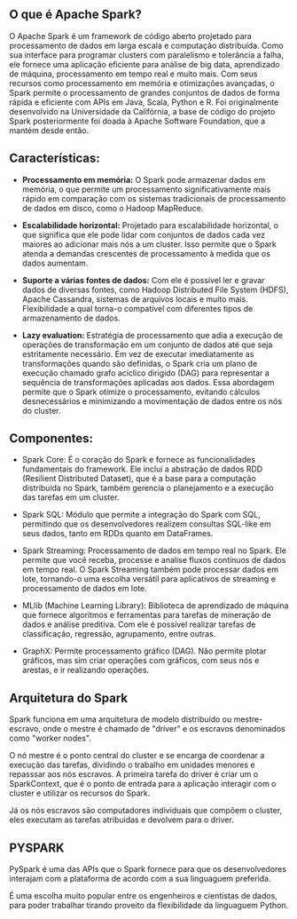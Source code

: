 ## O que é Apache Spark?

O Apache Spark é um framework de código aberto projetado para processamento de dados em larga escala e computação distribuída. Como sua interface para programar clusters com paralelismo e tolerância a falha, ele fornece uma aplicação eficiente para análise de big data, aprendizado de máquina, processamento em tempo real e muito mais. Com seus recursos como processamento em memória e otimizações avançadas, o Spark permite o processamento de grandes conjuntos de dados de forma rápida e eficiente com APIs em Java, Scala, Python e R. Foi originalmente desenvolvido na Universidade da Califórnia, a base de código do projeto Spark posteriormente foi doada à Apache Software Foundation, que a mantém desde então.

## Características:
- **Processamento em memória:** O Spark pode armazenar dados em memória, o que permite um processamento significativamente mais rápido em comparação com os sistemas tradicionais de processamento de dados em disco, como o Hadoop MapReduce.

- **Escalabilidade horizontal:** Projetado para escalabilidade horizontal, o que significa que ele pode lidar com conjuntos de dados cada vez maiores ao adicionar mais nós a um cluster. Isso permite que o Spark atenda a demandas crescentes de processamento à medida que os dados aumentam.

- **Suporte a várias fontes de dados:** Com ele é possível ler e gravar dados de diversas fontes, como Hadoop Distributed File System (HDFS), Apache Cassandra, sistemas de arquivos locais e muito mais. Flexibilidade a qual torna-o compatível com diferentes tipos de armazenamento de dados.

- **Lazy evaluation:** Estratégia de processamento que adia a execução de operações de transformação em um conjunto de dados até que seja estritamente necessário. Em vez de executar imediatamente as transformações quando são definidas, o Spark cria um plano de execução chamado grafo acíclico dirigido (DAG) para representar a sequência de transformações aplicadas aos dados. Essa abordagem permite que o Spark otimize o processamento, evitando cálculos desnecessários e minimizando a movimentação de dados entre os nós do cluster.

## Componentes:

- Spark Core: É o coração do Spark e fornece as funcionalidades fundamentais do framework. Ele inclui a abstração de dados RDD (Resilient Distributed Dataset), que é a base para a computação distribuída no Spark, também gerencia o planejamento e a execução das tarefas em um cluster.

- Spark SQL: Módulo que permite a integração do Spark com SQL, permitindo que os desenvolvedores realizem consultas SQL-like em seus dados, tanto em RDDs quanto em DataFrames.

- Spark Streaming: Processamento de dados em tempo real no Spark. Ele permite que você receba, processe e analise fluxos contínuos de dados em tempo real. O Spark Streaming também pode processar dados em lote, tornando-o uma escolha versátil para aplicativos de streaming e processamento de dados em lote.

- MLlib (Machine Learning Library): Biblioteca de aprendizado de máquina que fornece algoritmos e ferramentas para tarefas de mineração de dados e análise preditiva. Com ele é possível realizar tarefas de classificação, regressão, agrupamento, entre outras.

- GraphX: Permite processamento gráfico (DAG). Não permite plotar gráficos, mas sim criar operações com gráficos, com seus nós e arestas, e ir realizando operações.

## Arquitetura do Spark

Spark funciona em uma arquitetura de modelo distribuído ou mestre-escravo, onde o mestre é chamado de "driver" e os escravos denominados como "worker nodes". 

O nó mestre é o ponto central do cluster e se encarga de coordenar a execução das tarefas, dividindo o trabalho em unidades menores e repasssar aos nós escravos. A primeira tarefa do driver é criar um o SparkContext, que é o ponto de entrada para a aplicação interagir com o cluster e utilizar os recursos do Spark.

Já os nós escravos são computadores individuais que compõem o cluster, eles executam as tarefas atribuidas e devolvem para o driver. 



## PYSPARK

PySpark é uma das APIs que o Spark fornece para que os desenvolvedores interajam com a plataforma de acordo com a sua linguaguem preferida.

É uma escolha muito popular entre os engenheiros e cientistas de dados, para poder trabalhar tirando proveito da flexibilidade da linguaguem Python.
